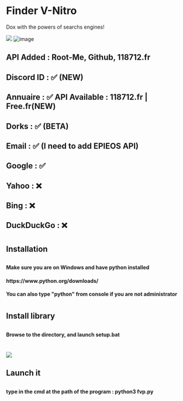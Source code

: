 # Finder V-Nitro
Dox with the powers of searchs engines!


<img src="https://cdn.discordapp.com/attachments/971102399441821706/1062814017682423900/image.png"> </img>
![image](https://user-images.githubusercontent.com/104798220/218305301-dae09ada-1ffc-47f7-93d7-fb0b2a48fc1b.png)



<h2> API Added : Root-Me, Github, 118712.fr <h2>
<h2> Discord ID : ✅ (NEW)</h2>
<h2> Annuaire : ✅ API Available : 118712.fr | Free.fr(NEW) </h2>
<h2> Dorks : ✅ (BETA)</h2>
<h2> Email : ✅ (I need to add EPIEOS API)</h2>
<h2> Google : ✅ </h2>
<h2> Yahoo : ❌ </h2>
<h2> Bing : ❌ </h2>
<h2> DuckDuckGo : ❌ </h2>

<h1> <h1>
<h2> Installation <h2>
  
<h4> Make sure you are on Windows and have python installed <h4>
  <h4> https://www.python.org/downloads/ <h4>
  <h4> You can also type "python" from console if you are not administrator <h4>
 <h1> <h1>
 <h2> Install library <h2>

 <h4> Browse to the directory, and launch setup.bat <h4>
<h1> <h1>
<img src="https://cdn.discordapp.com/attachments/971040198945280000/973723397819338872/unknown.png"> </img>
<h2> Launch it <h2>
  
  <h4> type in the cmd at the path of the program : python3 fvp.py<h4>
